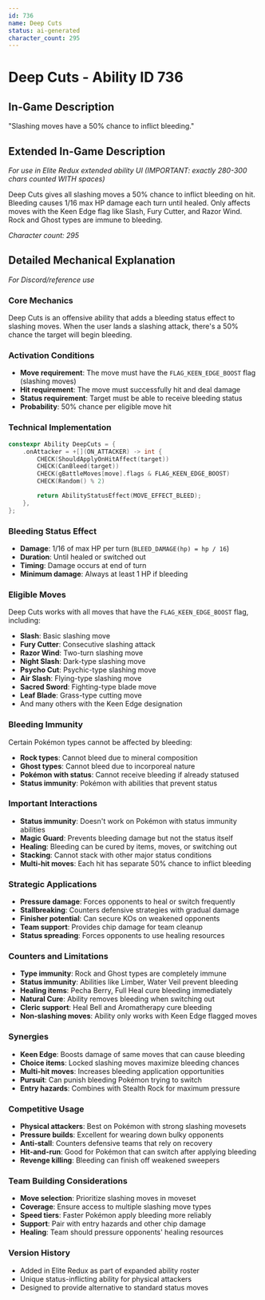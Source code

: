 ```yaml
---
id: 736
name: Deep Cuts
status: ai-generated
character_count: 295
---
```


# Deep Cuts - Ability ID 736

## In-Game Description
"Slashing moves have a 50% chance to inflict bleeding."

## Extended In-Game Description
*For use in Elite Redux extended ability UI (IMPORTANT: exactly 280-300 chars counted WITH spaces)*

Deep Cuts gives all slashing moves a 50% chance to inflict bleeding on hit. Bleeding causes 1/16 max HP damage each turn until healed. Only affects moves with the Keen Edge flag like Slash, Fury Cutter, and Razor Wind. Rock and Ghost types are immune to bleeding.

*Character count: 295*

## Detailed Mechanical Explanation
*For Discord/reference use*

### Core Mechanics
Deep Cuts is an offensive ability that adds a bleeding status effect to slashing moves. When the user lands a slashing attack, there's a 50% chance the target will begin bleeding.

### Activation Conditions
- **Move requirement**: The move must have the `FLAG_KEEN_EDGE_BOOST` flag (slashing moves)
- **Hit requirement**: The move must successfully hit and deal damage
- **Status requirement**: Target must be able to receive bleeding status
- **Probability**: 50% chance per eligible move hit

### Technical Implementation
```c
constexpr Ability DeepCuts = {
    .onAttacker = +[](ON_ATTACKER) -> int {
        CHECK(ShouldApplyOnHitAffect(target))
        CHECK(CanBleed(target))
        CHECK(gBattleMoves[move].flags & FLAG_KEEN_EDGE_BOOST)
        CHECK(Random() % 2)

        return AbilityStatusEffect(MOVE_EFFECT_BLEED);
    },
};
```

### Bleeding Status Effect
- **Damage**: 1/16 of max HP per turn (`BLEED_DAMAGE(hp) = hp / 16`)
- **Duration**: Until healed or switched out
- **Timing**: Damage occurs at end of turn
- **Minimum damage**: Always at least 1 HP if bleeding

### Eligible Moves
Deep Cuts works with all moves that have the `FLAG_KEEN_EDGE_BOOST` flag, including:
- **Slash**: Basic slashing move
- **Fury Cutter**: Consecutive slashing attack
- **Razor Wind**: Two-turn slashing move
- **Night Slash**: Dark-type slashing move
- **Psycho Cut**: Psychic-type slashing move
- **Air Slash**: Flying-type slashing move
- **Sacred Sword**: Fighting-type blade move
- **Leaf Blade**: Grass-type cutting move
- And many others with the Keen Edge designation

### Bleeding Immunity
Certain Pokémon types cannot be affected by bleeding:
- **Rock types**: Cannot bleed due to mineral composition
- **Ghost types**: Cannot bleed due to incorporeal nature
- **Pokémon with status**: Cannot receive bleeding if already statused
- **Status immunity**: Pokémon with abilities that prevent status

### Important Interactions
- **Status immunity**: Doesn't work on Pokémon with status immunity abilities
- **Magic Guard**: Prevents bleeding damage but not the status itself
- **Healing**: Bleeding can be cured by items, moves, or switching out
- **Stacking**: Cannot stack with other major status conditions
- **Multi-hit moves**: Each hit has separate 50% chance to inflict bleeding

### Strategic Applications
- **Pressure damage**: Forces opponents to heal or switch frequently
- **Stallbreaking**: Counters defensive strategies with gradual damage
- **Finisher potential**: Can secure KOs on weakened opponents
- **Team support**: Provides chip damage for team cleanup
- **Status spreading**: Forces opponents to use healing resources

### Counters and Limitations
- **Type immunity**: Rock and Ghost types are completely immune
- **Status immunity**: Abilities like Limber, Water Veil prevent bleeding
- **Healing items**: Pecha Berry, Full Heal cure bleeding immediately
- **Natural Cure**: Ability removes bleeding when switching out
- **Cleric support**: Heal Bell and Aromatherapy cure bleeding
- **Non-slashing moves**: Ability only works with Keen Edge flagged moves

### Synergies
- **Keen Edge**: Boosts damage of same moves that can cause bleeding
- **Choice items**: Locked slashing moves maximize bleeding chances
- **Multi-hit moves**: Increases bleeding application opportunities
- **Pursuit**: Can punish bleeding Pokémon trying to switch
- **Entry hazards**: Combines with Stealth Rock for maximum pressure

### Competitive Usage
- **Physical attackers**: Best on Pokémon with strong slashing movesets
- **Pressure builds**: Excellent for wearing down bulky opponents
- **Anti-stall**: Counters defensive teams that rely on recovery
- **Hit-and-run**: Good for Pokémon that can switch after applying bleeding
- **Revenge killing**: Bleeding can finish off weakened sweepers

### Team Building Considerations
- **Move selection**: Prioritize slashing moves in moveset
- **Coverage**: Ensure access to multiple slashing move types
- **Speed tiers**: Faster Pokémon apply bleeding more reliably
- **Support**: Pair with entry hazards and other chip damage
- **Healing**: Team should pressure opponents' healing resources

### Version History
- Added in Elite Redux as part of expanded ability roster
- Unique status-inflicting ability for physical attackers
- Designed to provide alternative to standard status moves